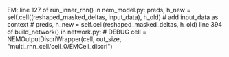 EM:
line 127 of run_inner_rnn() in nem_model.py: 
        preds, h_new = self.cell((reshaped_masked_deltas, input_data), h_old) # add input_data as context
        # preds, h_new = self.cell(reshaped_masked_deltas, h_old)
line 394 of build_network()  in  network.py:
        # DEBUG
        cell = NEMOutputDiscriWrapper(cell, out_size, "multi_rnn_cell/cell_0/EMCell_discri")
